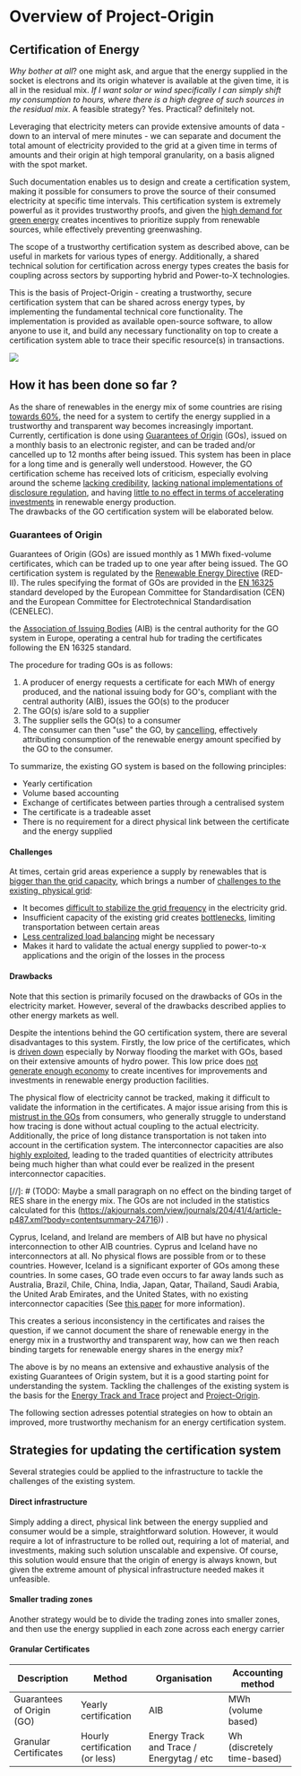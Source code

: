 # Overview of Project-Origin

## Certification of Energy
_Why bother at all_? one might ask, and argue that the energy supplied in the socket is electrons and its origin whatever is available at the given time, it is all in the residual mix. _If I want solar or wind specifically I can simply shift my consumption to hours, where there is a high degree of such sources in the residual mix_.  A feasible strategy? Yes. Practical? definitely not.

Leveraging that electricity meters can provide extensive amounts of data - down to an interval of mere minutes - we can separate and document the total amount of electricity provided to the grid at a given time in terms of amounts and their origin at high temporal granularity, on a basis aligned with the spot market. 

Such documentation enables us to design and create a certification system, making it possible for consumers to prove the source of their consumed electricity at specific time intervals. 
This certification system is extremely powerful as it provides trustworthy proofs, and given the [high demand for green energy](https://www2.deloitte.com/content/dam/Deloitte/us/Documents/energy-resources/us-eri-renewable-energy-outlook-2023.pdf) creates incentives to prioritize supply from renewable sources, while effectively preventing greenwashing. 

The scope of a trustworthy certification system as described above, can be useful in markets for various types of  energy. Additionally, a shared technical solution for certification across energy types creates the basis for coupling across sectors by supporting hybrid and Power-to-X technologies.

This is the basis of Project-Origin - creating a trustworthy, secure certification system that can be shared across energy types, by implementing the fundamental technical core functionality. 
The implementation is provided as available open-source software, to allow anyone to use it, and build any necessary functionality on top to create a certification system able to trace their specific resource(s) in transactions.   


![](/resources/graphics/ETTvalue.drawio.png)

## How it has been done so far ?
As the share of renewables in the energy mix of some countries are rising [towards 60%](https://energinet.dk/media/2l5jt3lp/%C3%A5ret-der-gik-2022-i-el-og-gas.pdf), the need for a system to certify the energy supplied in a trustworthy and transparent way becomes increasingly important. 
Currently, certification is done using [Guarantees of Origin](https://en.energinet.dk/Energy-data/Guarantees-of-origin-el-gas-hydrogen/) (GOs), issued on a monthly basis to an electronic register, and can be traded and/or cancelled up to 12 months after being issued. 
This system has been in place for a long time and is generally well understood. 
However, the GO certification scheme has received lots of criticism, especially evolving around the scheme [lacking credibility](https://ieeexplore.ieee.org/abstract/document/5311433), [lacking national implementations of disclosure regulation](https://www.oeko.de/fileadmin/oekodoc/Reliable-Disclosure-in-Europe-Status-Improvements-and-Perspectives.pdf), and having [little to no effect in terms of accelerating investments](https://akjournals.com/view/journals/204/41/4/article-p487.xml?body=contentsummary-24716) in renewable energy production.  
The drawbacks of the GO certification system will be elaborated below. 

### Guarantees of Origin
Guarantees of Origin (GOs) are issued monthly as 1 MWh fixed-volume certificates, which can be traded up to one year after being issued. 
The GO certification system is regulated by the [Renewable Energy Directive](https://energy.ec.europa.eu/topics/renewable-energy/renewable-energy-directive-targets-and-rules/renewable-energy-directive_en) (RED-II).
The rules specifying the format of GOs are provided in the [EN 16325](https://standards.globalspec.com/std/9969735/EN%2016325) standard developed by the European Committee for Standardisation (CEN) and the European Committee for Electrotechnical Standardisation (CENELEC). 

the [Association of Issuing Bodies](https://www.aib-net.org/) (AIB) is the central authority for the GO system in Europe, operating a central hub for trading the certificates following the EN 16325 standard. 

The procedure for trading GOs is as follows:

1. A producer of energy requests a certificate for each MWh of energy produced, and the national issuing body for GO's, compliant with the central authority (AIB), issues the GO(s) to the producer
2. The GO(s) is/are sold to a supplier
3. The supplier sells the GO(s) to a consumer
4. The consumer can then "use" the GO, by [cancelling](https://en.energinet.dk/Energy-data/Guarantees-of-origin-el-gas-hydrogen/#accordion-cancellation), effectively attributing consumption of the renewable energy amount specified by the GO to the consumer.

To summarize, the existing GO system is based on the following principles:
- Yearly certification
- Volume based accounting
- Exchange of certificates between parties through a centralised system 
- The certificate is a tradeable asset
- There is no requirement for a direct physical link between the certificate and the energy supplied
#### Challenges  
At times, certain grid areas experience a supply by renewables that is [bigger than the grid capacity](https://www.caiso.com/documents/curtailmentfastfacts.pdf), which brings a number of [challenges to the existing, physical grid](https://www.rff.org/publications/explainers/renewables-101-integrating-renewables/): 
- It becomes [difficult to stabilize the grid frequency](https://www.engineering.com/story/grid-frequency-stability-and-renewable-power) in the electricity grid.
- Insufficient capacity of the existing grid creates [bottlenecks](https://www.zerohedge.com/energy/grid-bottlenecks-could-derail-europes-renewable-energy-boom), limiting transportation between certain areas 
- [Less centralized load balancing](https://research.rug.nl/en/publications/local-balancing-of-the-electricity-grid-in-a-renewable-municipali) might be necessary 
- Makes it hard to validate the actual energy supplied to power-to-x applications and the origin of the losses in the process
#### Drawbacks
Note that this section is primarily focused on the drawbacks of GOs in the electricity market. 
However, several of the drawbacks described applies to other energy markets as well. 

Despite the intentions behind the GO certification system, there are several disadvantages to this system. 
Firstly, the low price of the certificates, which is [driven down](https://www.sciencedirect.com/science/article/abs/pii/S0301421504002423) especially by Norway flooding the market with GOs, based on their extensive amounts of hydro power. 
This low price does [not generate enough economy](https://ideas.repec.org/a/eco/journ2/2018-05-21.html#:~:text=Factors%20Affecting%20the%20Evolution%20of%20Renewable%20Electricity%20Generating,Citation%20%C3%81kos%20Hamburger%20%26%20G%C3%A1bor%20Harangoz%C3%B3%2C%202018.%20) to create incentives for improvements and investments in renewable energy production facilities.

The physical flow of electricity cannot be tracked, making it difficult to validate the information in the certificates. 
A major issue arising from this is [mistrust in the GOs](https://www.sciencedirect.com/science/article/abs/pii/S0301421510006932) from consumers, who generally struggle to understand how tracing is done without actual coupling to the actual electricity.  
Additionally, the price of long distance transportation is not taken into account in the certification system. 
The interconnector capacities are also [highly exploited](https://akjournals.com/view/journals/204/41/4/article-p487.xml?body=contentsummary-24716), leading to the traded quantities of electricity attributes being much higher than what could ever be realized in the present interconnector capacities.

[//]: # (TODO: Maybe a small paragraph on no effect on the binding target of RES share in the energy mix. The GOs are not included in the statistics calculated for this (https://akjournals.com/view/journals/204/41/4/article-p487.xml?body=contentsummary-24716)) .

Cyprus, Iceland, and Ireland are members of AIB but have no physical interconnection to other AIB countries. 
Cyprus and Iceland have no interconnectors at all. No physical flows are possible from or to these countries. 
However, Iceland is a significant exporter of GOs among these countries. 
In some cases, GO trade even occurs to far away lands such as Australia, Brazil, Chile, China, India, Japan, Qatar, Thailand, Saudi Arabia, the United Arab Emirates, and the United States, with no existing interconnector capacities (See [this paper](https://akjournals.com/view/journals/204/41/4/article-p487.xml?body=contentsummary-24716) for more information).

This creates a serious inconsistency in the certificates and raises the question, if we cannot document the share of renewable energy in the energy mix in a trustworthy and transparent way, how can we then reach binding targets for renewable energy shares in the energy mix?


The above is by no means an extensive and exhaustive analysis of the existing Guarantees of Origin system, but it is a good starting point for understanding the system. 
Tackling the challenges of the existing system is the basis for the [Energy Track and Trace](https://energytrackandtrace.com/) project  and [Project-Origin](https://github.com/project-origin). 

The following section adresses potential strategies on how to obtain an improved, more trustworthy mechanism for an energy certification system.

## Strategies for updating the certification system
Several strategies could be applied to the infrastructure to tackle the challenges of the existing system. 

#### Direct infrastructure
Simply adding a direct, physical link between the energy supplied and consumer would be a simple, straightforward solution. 
However, it would require a lot of infrastructure to be rolled out, requiring a lot of material, and investments, making such solution unscalable and expensive. 
Of course, this solution would ensure that the origin of energy is always known, but given the extreme amount of physical infrastructure needed makes it unfeasible.

#### Smaller trading zones
Another strategy would be to divide the trading zones into smaller zones, and then use the energy supplied in each zone across each energy carrier 

#### Granular Certificates

| Description | Method | Organisation | Accounting method |
| --- | --- | --- | --- |
| Guarantees of Origin (GO) | Yearly certification | AIB | MWh (volume based) |
| Granular Certificates | Hourly certification (or less) | Energy Track and Trace / Energytag / etc | Wh (discretely time-based) |


